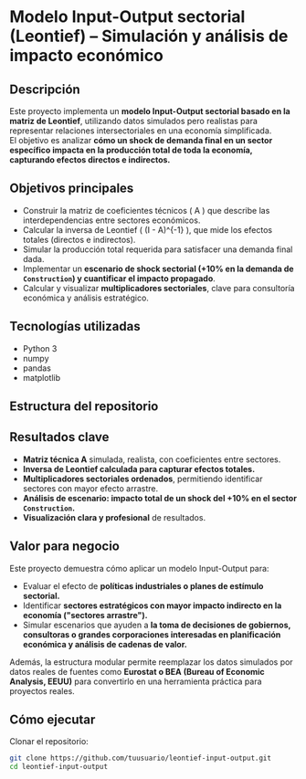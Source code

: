 # Modelo Input-Output sectorial (Leontief) – Simulación y análisis de impacto económico

## Descripción
Este proyecto implementa un **modelo Input-Output sectorial basado en la matriz de Leontief**, utilizando datos simulados pero realistas para representar relaciones intersectoriales en una economía simplificada.  
El objetivo es analizar **cómo un shock de demanda final en un sector específico impacta en la producción total de toda la economía, capturando efectos directos e indirectos.**

## Objetivos principales
- Construir la matriz de coeficientes técnicos \( A \) que describe las interdependencias entre sectores económicos.
- Calcular la inversa de Leontief \( (I - A)^{-1} \), que mide los efectos totales (directos e indirectos).
- Simular la producción total requerida para satisfacer una demanda final dada.
- Implementar un **escenario de shock sectorial (+10% en la demanda de `Construction`) y cuantificar el impacto propagado**.
- Calcular y visualizar **multiplicadores sectoriales**, clave para consultoría económica y análisis estratégico.

## Tecnologías utilizadas
- Python 3
- numpy
- pandas
- matplotlib

## Estructura del repositorio

## Resultados clave
-  **Matriz técnica A** simulada, realista, con coeficientes entre sectores.
-  **Inversa de Leontief calculada para capturar efectos totales.**
-  **Multiplicadores sectoriales ordenados**, permitiendo identificar sectores con mayor efecto arrastre.
-  **Análisis de escenario: impacto total de un shock del +10% en el sector `Construction`.**
-  **Visualización clara y profesional** de resultados.

## Valor para negocio
Este proyecto demuestra cómo aplicar un modelo Input-Output para:
- Evaluar el efecto de **políticas industriales o planes de estímulo sectorial.**
- Identificar **sectores estratégicos con mayor impacto indirecto en la economía ("sectores arrastre").**
- Simular escenarios que ayuden a **la toma de decisiones de gobiernos, consultoras o grandes corporaciones interesadas en planificación económica y análisis de cadenas de valor.**

Además, la estructura modular permite reemplazar los datos simulados por datos reales de fuentes como **Eurostat o BEA (Bureau of Economic Analysis, EEUU)** para convertirlo en una herramienta práctica para proyectos reales.

## Cómo ejecutar
Clonar el repositorio:
```bash
git clone https://github.com/tuusuario/leontief-input-output.git
cd leontief-input-output
